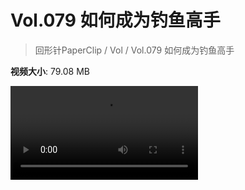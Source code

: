 # Vol.079 如何成为钓鱼高手

> 回形针PaperClip / Vol / Vol.079 如何成为钓鱼高手

**视频大小**: 79.08 MB

<div class="video"><video src="https://file.hsyhx.top/archive/PaperClip/Vol/079.mp4" controls preload>🤔 您的浏览器不支持 video 标签</video></div>